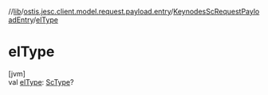 //[lib](../../../index.md)/[ostis.jesc.client.model.request.payload.entry](../index.md)/[KeynodesScRequestPayloadEntry](index.md)/[elType](el-type.md)

# elType

[jvm]\
val [elType](el-type.md): [ScType](../../ostis.jesc.client.model.type/-sc-type/index.md)?
